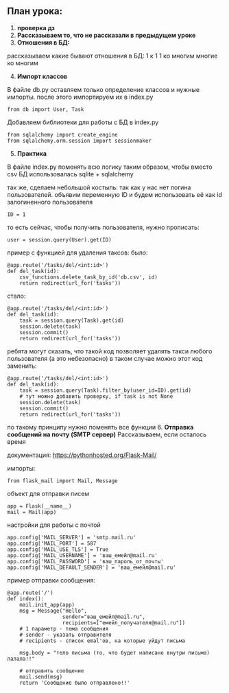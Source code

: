 ## План урока:
1. __проверка дз__
2.  __Рассказываем то, что не рассказали в предыдущем уроке__
3. __Отношения в БД:__

рассказываем какие бывают отношения в БД:
1 к 1
1 ко многим
многие ко многим

4. __Импорт классов__

В файле db.py оставляем только определение классов и нужные импорты. после этого импортируем их в index.py
```
from db import User, Task
```

Добавляем библиотеки для работы с БД в index.py
```
from sqlalchemy import create_engine
from sqlalchemy.orm.session import sessionmaker
```

5. __Практика__

В файле index.py поменять всю логику таким образом, чтобы вместо csv БД использовалась sqlite + sqlalchemy

так же, сделаем небольшой костыль: так как у нас нет логина пользователей. 
объявим переменную ID и будем использовать её как id залогиненного пользователя
```
ID = 1
```
то есть сейчас, чтобы получить пользователя, нужно прописать:
```
user = session.query(User).get(ID)
```

пример с функцией для удаления таксов:
было:
```
@app.route('/tasks/del/<int:id>')
def del_task(id):
    csv_functions.delete_task_by_id('db.csv', id)
    return redirect(url_for('tasks'))
```
стало:
```
@app.route('/tasks/del/<int:id>')
def del_task(id):
    task = session.query(Task).get(id)
    session.delete(task)
    session.commit()
    return redirect(url_for('tasks'))
```
ребята могут сказать, что такой код позволяет удалять такси любого пользователя (а это небезопасно) в таком случае можно этот код заменить:
```
@app.route('/tasks/del/<int:id>')
def del_task(id):
    task = session.query(Task).filter_by(user_id=ID).get(id)
    # тут можно добавить проверку, if task is not None
    session.delete(task)
    session.commit()
    return redirect(url_for('tasks'))
```

по такому принципу нужно поменять все функции
6. __Отправка сообщений на почту (SMTP сервер)__
Рассказываем, если осталось время

документация: https://pythonhosted.org/Flask-Mail/

импорты:
```
from flask_mail import Mail, Message
```

объект для отправки писем
```
app = Flask(__name__)
mail = Mail(app)
```

настройки для работы с почтой
```
app.config['MAIL_SERVER'] = 'smtp.mail.ru'
app.config['MAIL_PORT'] = 587
app.config['MAIL_USE_TLS'] = True
app.config['MAIL_USERNAME'] = 'ваш_емейл@mail.ru'
app.config['MAIL_PASSWORD'] = 'ваш_пароль_от_почты'
app.config['MAIL_DEFAULT_SENDER'] = 'ваш_емейл@mail.ru'
```

пример отправки сообщения:
```
@app.route('/')
def index():
    mail.init_app(app)
    msg = Message("Hello",
                  sender="ваш_емейл@mail.ru",
                  recipients=["емейл_получателя@mail.ru"])
    # 1 параметр - тема сообщения
    # sender - указать отправителя
    # recipients - список emal'ов, на которые уйдут письма
    
    msg.body = "тело письма (то, что будет написано внутри письма) лалала!!"

    # отправить сообщение
    mail.send(msg)
    return 'Сообщение было отправлено!!'
```
